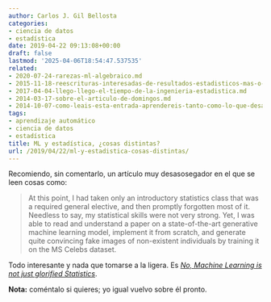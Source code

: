 ```yaml
---
author: Carlos J. Gil Bellosta
categories:
- ciencia de datos
- estadística
date: 2019-04-22 09:13:08+00:00
draft: false
lastmod: '2025-04-06T18:54:47.537535'
related:
- 2020-07-24-rarezas-ml-algebraico.md
- 2015-11-18-reescrituras-interesadas-de-resultados-estadisticos-mas-o-menos-conocidos.md
- 2017-04-04-llego-llego-el-tiempo-de-la-ingenieria-estadistica.md
- 2014-03-17-sobre-el-articulo-de-domingos.md
- 2014-10-07-como-leais-esta-entrada-aprendereis-tanto-como-lo-que-desaprendereis.md
tags:
- aprendizaje automático
- ciencia de datos
- estadística
title: ML y estadística, ¿cosas distintas?
url: /2019/04/22/ml-y-estadistica-cosas-distintas/
---
```


Recomiendo, sin comentarlo, un artículo muy desasosegador en el que se leen cosas como:

>At this point, I had taken only an introductory statistics class that was a required general elective, and then promptly forgotten most of it. Needless to say, my statistical skills were not very strong. Yet, I was able to read and understand a paper on a state-of-the-art generative machine learning model, implement it from scratch, and generate quite convincing fake images of non-existent individuals by training it on the MS Celebs dataset.

Todo interesante y nada que tomarse a la ligera. Es [_No, Machine Learning is not just glorified Statistics_](https://towardsdatascience.com/no-machine-learning-is-not-just-glorified-statistics-26d3952234e3).

**Nota:** coméntalo si quieres; yo igual vuelvo sobre él pronto.